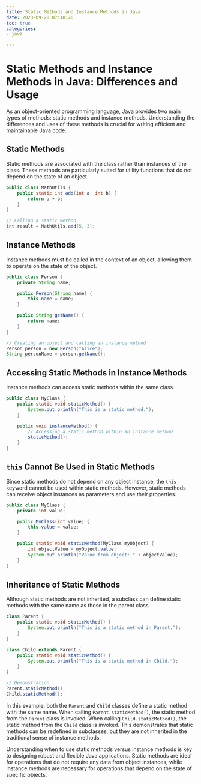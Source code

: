 ```yaml
---
title: Static Methods and Instance Methods in Java
date: 2023-09-20 07:18:20
toc: true  
categories:  
- java  

---
```


# Static Methods and Instance Methods in Java: Differences and Usage

As an object-oriented programming language, Java provides two main types of methods: static methods and instance methods. Understanding the differences and uses of these methods is crucial for writing efficient and maintainable Java code.

## Static Methods

Static methods are associated with the class rather than instances of the class. These methods are particularly suited for utility functions that do not depend on the state of an object.

```java
public class MathUtils {
    public static int add(int a, int b) {
        return a + b;
    }
}

// Calling a static method
int result = MathUtils.add(5, 3);
```

## Instance Methods

Instance methods must be called in the context of an object, allowing them to operate on the state of the object.

```java
public class Person {
    private String name;

    public Person(String name) {
        this.name = name;
    }

    public String getName() {
        return name;
    }
}

// Creating an object and calling an instance method
Person person = new Person("Alice");
String personName = person.getName();
```

## Accessing Static Methods in Instance Methods

Instance methods can access static methods within the same class.

```java
public class MyClass {
    public static void staticMethod() {
        System.out.println("This is a static method.");
    }

    public void instanceMethod() {
        // Accessing a static method within an instance method
        staticMethod();
    }
}
```

## `this` Cannot Be Used in Static Methods

Since static methods do not depend on any object instance, the `this` keyword cannot be used within static methods. However, static methods can receive object instances as parameters and use their properties.

```java
public class MyClass {
    private int value;

    public MyClass(int value) {
        this.value = value;
    }

    public static void staticMethod(MyClass myObject) {
        int objectValue = myObject.value;
        System.out.println("Value from object: " + objectValue);
    }
}
```

## Inheritance of Static Methods

Although static methods are not inherited, a subclass can define static methods with the same name as those in the parent class.

```java
class Parent {
    public static void staticMethod() {
        System.out.println("This is a static method in Parent.");
    }
}

class Child extends Parent {
    public static void staticMethod() {
        System.out.println("This is a static method in Child.");
    }
}

// Demonstration
Parent.staticMethod();
Child.staticMethod();
```

In this example, both the `Parent` and `Child` classes define a static method with the same name. When calling `Parent.staticMethod()`, the static method from the `Parent` class is invoked. When calling `Child.staticMethod()`, the static method from the `Child` class is invoked. This demonstrates that static methods can be redefined in subclasses, but they are not inherited in the traditional sense of instance methods.

Understanding when to use static methods versus instance methods is key to designing robust and flexible Java applications. Static methods are ideal for operations that do not require any data from object instances, while instance methods are necessary for operations that depend on the state of specific objects.